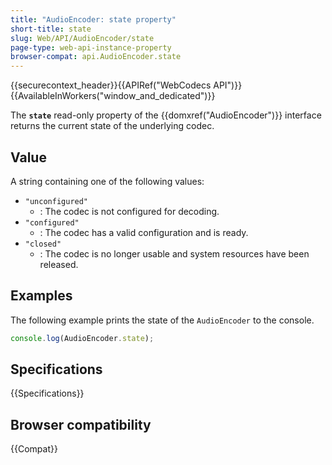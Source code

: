 ```yaml
---
title: "AudioEncoder: state property"
short-title: state
slug: Web/API/AudioEncoder/state
page-type: web-api-instance-property
browser-compat: api.AudioEncoder.state
---
```


{{securecontext_header}}{{APIRef("WebCodecs API")}}{{AvailableInWorkers("window_and_dedicated")}}

The **`state`** read-only property of the {{domxref("AudioEncoder")}} interface returns the current state of the underlying codec.

## Value

A string containing one of the following values:

- `"unconfigured"`
  - : The codec is not configured for decoding.
- `"configured"`
  - : The codec has a valid configuration and is ready.
- `"closed"`
  - : The codec is no longer usable and system resources have been released.

## Examples

The following example prints the state of the `AudioEncoder` to the console.

```js
console.log(AudioEncoder.state);
```

## Specifications

{{Specifications}}

## Browser compatibility

{{Compat}}
